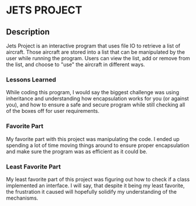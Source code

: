 # JETS PROJECT

## Description
Jets Project is an interactive program that uses file IO to retrieve a list of aircraft.
Those aircraft are stored into a list that can be manipulated by the user while running the program. Users can view the list, add or remove from the list, and choose to "use" the aircraft in different ways.

### Lessons Learned
While coding this program, I would say the biggest challenge was using inheritance and understanding how encapsulation works for you (or against you), and how to ensure a safe and secure program while still checking all of the boxes off for user requirements.

### Favorite Part

My favorite part with this project was manipulating the code. I ended up spending a lot of time moving things around to ensure proper encapsulation and make sure the program was as efficient as it could be.

### Least Favorite Part 
My least favorite part of this project was figuring out how to check if a class implemented an interface. I will say, that despite it being my least favorite, the frustration it caused will hopefully solidify my understanding of the mechanisms.